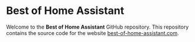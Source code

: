 # Best of Home Assistant

Welcome to the **Best of Home Assistant** GitHub repository. This repository contains the source code for the website [best-of-home-assistant.com](https://best-of-home-assistant.com/).
